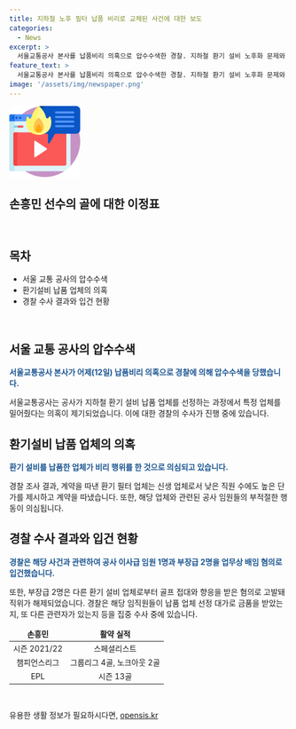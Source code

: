 ```yaml
---
title: 지하철 노후 필터 납품 비리로 교체된 사건에 대한 보도
categories:
  - News
excerpt: >
  서울교통공사 본사를 납품비리 의혹으로 압수수색한 경찰. 지하철 환기 설비 노후화 문제와 관련된 교체 작업에서 공사 임직원들의 비리 의혹이 포착됐다. 특히, 환기 필터 업체 선정과정에서 금품 수수 의혹이 제기되며 경찰은 이사급 임원 1명과 부장급 2명을 업무상 배임 혐의로 입건했다. 해당 업체는 신생 업체로서도 높은 가격으로 계약을 따냈다는 의혹도 제기되고 있다.
feature_text: >
  서울교통공사 본사를 납품비리 의혹으로 압수수색한 경찰. 지하철 환기 설비 노후화 문제와 관련된 교체 작업에서 공사 임직원들의 비리 의혹이 포착됐다. 특히, 환기 필터 업체 선정과정에서 금품 수수 의혹이 제기되며 경찰은 이사급 임원 1명과 부장급 2명을 업무상 배임 혐의로 입건했다. 해당 업체는 신생 업체로서도 높은 가격으로 계약을 따냈다는 의혹도 제기되고 있다.
image: '/assets/img/newspaper.png'
---
```


<p><img src="/assets/img/news.png" alt="rentncar 속보" /></p>

<h2>손흥민 선수의 골에 대한 이정표</h2>

<p data-ke-size="size16">&nbsp;</p>

<h2 data-ke-size="size26">목차</h2>

<ul>
    <li>서울 교통 공사의 압수수색</li>
    <li>환기설비 납품 업체의 의혹</li>
    <li>경찰 수사 결과와 입건 현황</li>
</ul>

<p data-ke-size="size16">&nbsp;</p>

<h2>서울 교통 공사의 압수수색</h2>

<p><b><span style="color: #1a5490;">서울교통공사 본사가 어제(12일) 납품비리 의혹으로 경찰에 의해 압수수색을 당했습니다.</span></b></p>

<p>서울교통공사는 공사가 지하철 환기 설비 납품 업체를 선정하는 과정에서 특정 업체를 밀어줬다는 의혹이 제기되었습니다. 이에 대한 경찰의 수사가 진행 중에 있습니다.</p>

<h2>환기설비 납품 업체의 의혹</h2>

<p><b><span style="color: #1a5490;">환기 설비를 납품한 업체가 비리 행위를 한 것으로 의심되고 있습니다.</span></b></p>

<p>경찰 조사 결과, 계약을 따낸 환기 필터 업체는 신생 업체로서 낮은 직원 수에도 높은 단가를 제시하고 계약을 따냈습니다. 또한, 해당 업체와 관련된 공사 임원들의 부적절한 행동이 의심됩니다.</p>

<h2>경찰 수사 결과와 입건 현황</h2>

<p><b><span style="color: #1a5490;">경찰은 해당 사건과 관련하여 공사 이사급 임원 1명과 부장급 2명을 업무상 배임 혐의로 입건했습니다.</span></b></p>

<p>또한, 부장급 2명은 다른 환기 설비 업체로부터 골프 접대와 향응을 받은 혐의로 고발돼 직위가 해제되었습니다. 경찰은 해당 임직원들이 납품 업체 선정 대가로 금품을 받았는지, 또 다른 관련자가 있는지 등을 집중 수사 중에 있습니다.</p>

<table>
<thead>
<tr>
<td style="text-align: center; height: 17px;"><b>손흥민</b></td>
<td style="text-align: center; height: 17px;"><b>활약 실적</b></td>
</tr>
</thead>
<tbody>
<tr>
<td style="text-align: center; height: 17px;">시즌 2021/22</td>
<td style="text-align: center; height: 17px;">스페셜리스트</td>
</tr>
<tr>
<td style="text-align: center; height: 17px;">챔피언스리그</td>
<td style="text-align: center; height: 17px;">그룹리그 4골, 노크아웃 2골</td>
</tr>
<tr>
<td style="text-align: center; height: 17px;">EPL</td>
<td style="text-align: center; height: 17px;">시즌 13골</td>
</tr>
</tbody>
</table>

<p data-ke-size="size16">&nbsp;</p>
유용한 생활 정보가 필요하시다면, <a href="https://opensis.kr" rel="dofollow">opensis.kr</a>



